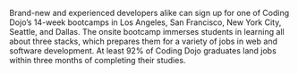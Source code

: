Brand-new and experienced developers alike can sign up for one of Coding
Dojo’s 14-week bootcamps in Los Angeles, San Francisco, New York City,
Seattle, and Dallas. The onsite bootcamp immerses students in learning all
about three stacks, which prepares them for a variety of jobs in web and
software development. At least 92% of Coding Dojo graduates land jobs within
three months of completing their studies.

